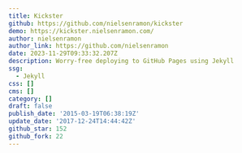 ```yaml
---
title: Kickster
github: https://github.com/nielsenramon/kickster
demo: https://kickster.nielsenramon.com/
author: nielsenramon
author_link: https://github.com/nielsenramon
date: 2023-11-29T09:33:32.207Z
description: Worry-free deploying to GitHub Pages using Jekyll
ssg:
  - Jekyll
css: []
cms: []
category: []
draft: false
publish_date: '2015-03-19T06:38:19Z'
update_date: '2017-12-24T14:44:42Z'
github_star: 152
github_fork: 22
---
```

